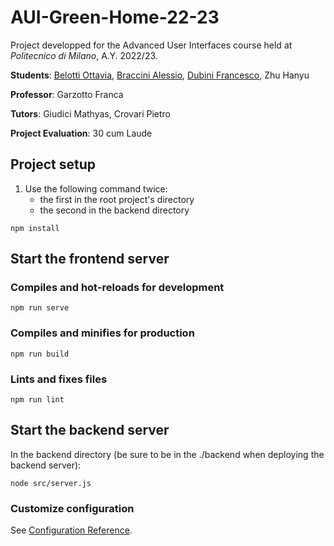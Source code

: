 # AUI-Green-Home-22-23
Project developped for the Advanced User Interfaces course held at _Politecnico di Milano_, A.Y. 2022/23.

**Students**: [Belotti Ottavia](https://github.com/OttaviaBelotti), [Braccini Alessio](https://github.com/AlessioBraccini), [Dubini Francesco](https://github.com/FrancescoDubini), Zhu Hanyu

**Professor**: Garzotto Franca

**Tutors**: Giudici Mathyas, Crovari Pietro

**Project Evaluation**: 30 cum Laude

## Project setup
1. Use the following command twice: 
    * the first in the root project's directory
    * the second in the backend directory 
```
npm install
```

## Start the frontend server
### Compiles and hot-reloads for development
```
npm run serve
```

### Compiles and minifies for production
```
npm run build
```

### Lints and fixes files
```
npm run lint
```

## Start the backend server
In the backend directory (be sure to be in the ./backend when deploying the backend server):
```
node src/server.js
```
### Customize configuration
See [Configuration Reference](https://cli.vuejs.org/config/).
